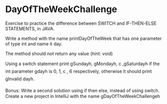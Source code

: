 # DayOfTheWeekChallenge
Exercise to practice the difference between SWITCH and IF-THEN-ELSE STATEMENTS, in JAVA.

Write a method with the name printDayOfTheWeek that has one parameter of type int and name it day.

The method should not return any value (hint: void)

Using a switch statement print gSundayh, gMondayh, c ,gSaturdayh if the int parameter gdayh is 0, 1, c , 6 respectively, otherwise it should print gInvalid dayh.

Bonus: 
	Write a second solution using if then else, instead of using switch.
	Create a new project in IntelliJ with the  name gDayOfTheWeekChallengeh

